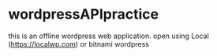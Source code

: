 # wordpressAPIpractice

this is an offline wordpress web application. open using Local (https://localwp.com) or bitnami wordpress

